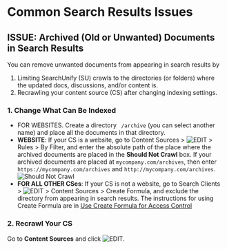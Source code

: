 # Common Search Results Issues

## ISSUE: Archived (Old or Unwanted) Documents in Search Results
You can remove unwanted documents from appearing in search results by 
1. Limiting SearchUnify (SU) crawls to the directories (or folders) where the updated docs, discussions, and/or content is.
2. Recrawling your content source (CS) after changing indexing settings.

### 1. Change What Can Be Indexed
- FOR WEBSITES. 
Create a directory ``` /archive``` (you can select another name) and place all the documents in that directory.
- **WEBSITE**: If your CS is a website, go to Content Sources > ![EDIT](https://docs.searchunify.com/Content/Resources-Mamba20/Images/Icons/edit-tuning.png) > Rules > By Filter, and enter the absolute path of the place where the archived documents are placed in the **Should Not Crawl** box. If your archived documents are placed at ```mycompany.com/archives```, then enter ```https://mycompany.com/archives``` and ```http://mycompany.com/archives```. ![Should Not Crawl](https://i.ibb.co/mhqmKQp/archives.png)   
- **FOR ALL OTHER CSes**: If your CS is not a website, go to Search Clients > ![EDIT](https://docs.searchunify.com/Content/Resources-Mamba20/Images/Icons/edit-tuning.png) > Content Sources > Create Formula, and exclude the directory from appearing in search results. The instructions for using Create Formula are in [Use Create Formula for Access Control](https://docs.searchunify.com/Content/Search-Clients/Create-Formula.htm) 

### 2. Recrawl Your CS
Go to **Content Sources** and click ![EDIT](https://docs.searchunify.com/Content/Resources-Mamba20/Images/Icons/recrwal.png). 
